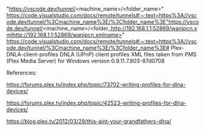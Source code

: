 
"https://vscode.dev/tunnel/<machine_name>/<folder_name>"
 https://code.visualstudio.com/docs/remote/tunnels#:~:text=https%3A//vscode.dev/tunnel/%3Cmachine_name%3E/%3Cfolder_name%3E"https://vscode.dev/tunnel/<machine_name>/<folder_http://192.168.1.1:52869/wanipcn.xmlhttp://192.168.1.1:52869/wanipcn.xmlname>"
  https://code.visualstudio.com/docs/remote/tunnels#:~:text=https%3A//vscode.dev/tunnel/%3Cmachine_name%3E/%3Cfolder_name%3E# Plex-DNLA-client-profiles
DNLA (UPnP) client profiles XML files taken from PMS (Plex Media Server) for Windows version 0.9.11.7.803-87d0708

References:

https://forums.plex.tv/index.php/topic/73702-writing-profiles-for-dlna-devices/

https://forums.plex.tv/index.php/topic/42523-writing-profiles-for-dlna-devices/

https://blog.plex.tv/2012/03/29/this-aint-your-grandfathers-dlna/
